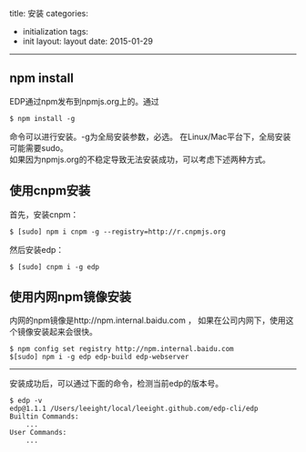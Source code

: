 title: 安装
categories:
- initialization
tags:
- init
layout:
    layout
date:
    2015-01-29
---


## npm install
EDP通过npm发布到npmjs.org上的。通过 

```
$ npm install -g   
```

命令可以进行安装。-g为全局安装参数，必选。 在Linux/Mac平台下，全局安装可能需要sudo。  
如果因为npmjs.org的不稳定导致无法安装成功，可以考虑下述两种方式。

## 使用cnpm安装
首先，安装cnpm：

```
$ [sudo] npm i cnpm -g --registry=http://r.cnpmjs.org
```

然后安装edp：

```
$ [sudo] cnpm i -g edp
```

## 使用内网npm镜像安装

内网的npm镜像是http://npm.internal.baidu.com ， 如果在公司内网下，使用这个镜像安装起来会很快。

```
$ npm config set registry http://npm.internal.baidu.com  
$[sudo] npm i -g edp edp-build edp-webserver
```

-------

安装成功后，可以通过下面的命令，检测当前edp的版本号。

```
$ edp -v  
edp@1.1.1 /Users/leeight/local/leeight.github.com/edp-cli/edp  
Builtin Commands:  
    ...  
User Commands:  
    ...
```